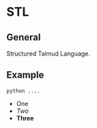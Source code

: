 # STL

## General
Structured Talmud Language.

## Example
```commandline
python ....
```

* One
* *Two*
* **Three**
